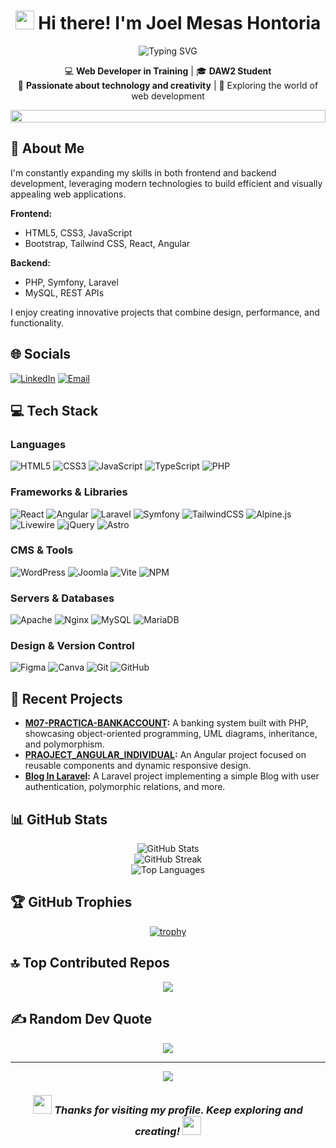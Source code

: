 <div align="center">
  
  # <img src="https://media.giphy.com/media/hvRJCLFzcasrR4ia7z/giphy.gif" width="30px"> Hi there! I'm **Joel Mesas Hontoria**

  ![Typing SVG](https://readme-typing-svg.herokuapp.com?font=Fira+Code&pause=1000&color=F78D1E&center=true&vCenter=true&random=false&width=435&lines=Web+Developer+in+Training;DAW2+Student;Passionate+about+Web+Technologies;Creating+innovative+solutions)
  
  💻 **Web Developer in Training** | 🎓 **DAW2 Student**  
  🌟 **Passionate about technology and creativity** | 🎯 Exploring the world of web development
  
  <img src="https://i.imgur.com/dBaSKWF.gif" height="20" width="100%">
</div>

## 💫 About Me
I'm constantly expanding my skills in both frontend and backend development, leveraging modern technologies to build efficient and visually appealing web applications.

**Frontend:**
- HTML5, CSS3, JavaScript
- Bootstrap, Tailwind CSS, React, Angular

**Backend:**
- PHP, Symfony, Laravel
- MySQL, REST APIs

I enjoy creating innovative projects that combine design, performance, and functionality.

## 🌐 Socials
[![LinkedIn](https://img.shields.io/badge/LinkedIn-%230077B5.svg?logo=linkedin&logoColor=white)](https://linkedin.com/in/joel-mesas) 
[![Email](https://img.shields.io/badge/Email-D14836?logo=gmail&logoColor=white)](mailto:joelmesash@gmail.com)

## 💻 Tech Stack

### Languages
![HTML5](https://img.shields.io/badge/html5-%23E34F26.svg?style=for-the-badge&logo=html5&logoColor=white)
![CSS3](https://img.shields.io/badge/css3-%231572B6.svg?style=for-the-badge&logo=css3&logoColor=white)
![JavaScript](https://img.shields.io/badge/javascript-%23323330.svg?style=for-the-badge&logo=javascript&logoColor=%23F7DF1E)
![TypeScript](https://img.shields.io/badge/typescript-%23007ACC.svg?style=for-the-badge&logo=typescript&logoColor=white)
![PHP](https://img.shields.io/badge/php-%23777BB4.svg?style=for-the-badge&logo=php&logoColor=white)

### Frameworks & Libraries
![React](https://img.shields.io/badge/react-%2320232a.svg?style=for-the-badge&logo=react&logoColor=%2361DAFB)
![Angular](https://img.shields.io/badge/angular-%23DD0031.svg?style=for-the-badge&logo=angular&logoColor=white)
![Laravel](https://img.shields.io/badge/laravel-%23FF2D20.svg?style=for-the-badge&logo=laravel&logoColor=white)
![Symfony](https://img.shields.io/badge/symfony-%23000000.svg?style=for-the-badge&logo=symfony&logoColor=white)
![TailwindCSS](https://img.shields.io/badge/tailwindcss-%2338B2AC.svg?style=for-the-badge&logo=tailwind-css&logoColor=white)
![Alpine.js](https://img.shields.io/badge/alpinejs-white.svg?style=for-the-badge&logo=alpinedotjs&logoColor=%238BC0D0)
![Livewire](https://img.shields.io/badge/livewire-%234e56a6.svg?style=for-the-badge&logo=livewire&logoColor=white)
![jQuery](https://img.shields.io/badge/jquery-%230769AD.svg?style=for-the-badge&logo=jquery&logoColor=white)
![Astro](https://img.shields.io/badge/astro-%232C2052.svg?style=for-the-badge&logo=astro&logoColor=white)

### CMS & Tools
![WordPress](https://img.shields.io/badge/WordPress-%23117AC9.svg?style=for-the-badge&logo=WordPress&logoColor=white)
![Joomla](https://img.shields.io/badge/joomla-%235091CD.svg?style=for-the-badge&logo=joomla&logoColor=white)
![Vite](https://img.shields.io/badge/vite-%23646CFF.svg?style=for-the-badge&logo=vite&logoColor=white)
![NPM](https://img.shields.io/badge/NPM-%23CB3837.svg?style=for-the-badge&logo=npm&logoColor=white)

### Servers & Databases
![Apache](https://img.shields.io/badge/apache-%23D42029.svg?style=for-the-badge&logo=apache&logoColor=white)
![Nginx](https://img.shields.io/badge/nginx-%23009639.svg?style=for-the-badge&logo=nginx&logoColor=white)
![MySQL](https://img.shields.io/badge/mysql-4479A1.svg?style=for-the-badge&logo=mysql&logoColor=white)
![MariaDB](https://img.shields.io/badge/MariaDB-003545?style=for-the-badge&logo=mariadb&logoColor=white)

### Design & Version Control
![Figma](https://img.shields.io/badge/figma-%23F24E1E.svg?style=for-the-badge&logo=figma&logoColor=white)
![Canva](https://img.shields.io/badge/Canva-%2300C4CC.svg?style=for-the-badge&logo=Canva&logoColor=white)
![Git](https://img.shields.io/badge/git-%23F05033.svg?style=for-the-badge&logo=git&logoColor=white)
![GitHub](https://img.shields.io/badge/github-%23121011.svg?style=for-the-badge&logo=github&logoColor=white)

## 🚀 Recent Projects
- **[M07-PRACTICA-BANKACCOUNT](https://github.com/JowiMesas/M07-PRACTICA-BANKACCOUNT):** A banking system built with PHP, showcasing object-oriented programming, UML diagrams, inheritance, and polymorphism.
- **[PRAOJECT_ANGULAR_INDIVIDUAL](https://github.com/JowiMesas/PRAOJECT_ANGULAR_INDIVIDUAL):** An Angular project focused on reusable components and dynamic responsive design.
- **[Blog In Laravel](https://github.com/JowiMesas/pruebablog-joel):** A Laravel project implementing a simple Blog with user authentication, polymorphic relations, and more.

## 📊 GitHub Stats

<div align="center">
  <img src="https://github-readme-stats.vercel.app/api?username=JowiMesas&theme=radical&hide_border=false&include_all_commits=false&count_private=false" alt="GitHub Stats" />
  <br/>
  <img src="https://github-readme-streak-stats.herokuapp.com/?username=JowiMesas&theme=radical&hide_border=false" alt="GitHub Streak" />
  <br/>
  <img src="https://github-readme-stats.vercel.app/api/top-langs/?username=JowiMesas&theme=radical&hide_border=false&include_all_commits=false&count_private=false&layout=compact" alt="Top Languages" />
</div>

## 🏆 GitHub Trophies
<div align="center">
  
  [![trophy](https://github-profile-trophy.vercel.app/?username=JowiMesas&theme=radical&row=2&column=4)](https://github.com/ryo-ma/github-profile-trophy)
</div>

## 🔝 Top Contributed Repos
<div align="center">
  
  ![](https://github-contributor-stats.vercel.app/api?username=JowiMesas&limit=5&theme=radical&combine_all_yearly_contributions=true)
</div>

## ✍️ Random Dev Quote
<div align="center">
  
  ![](https://quotes-github-readme.vercel.app/api?type=horizontal&theme=radical)
</div>

---

<div align="center">
  
  <img src="https://raw.githubusercontent.com/Trilokia/Trilokia/379277808c61ef204768a61bbc5d25bc7798ccf1/bottom_header.svg" />
  
  ### <img src="https://media.giphy.com/media/WUlplcMpOCEmTGBtBW/giphy.gif" width="30"> *Thanks for visiting my profile. Keep exploring and creating!* <img src="https://media.giphy.com/media/LmNwrBhejkK9EFP504/giphy.gif" width="30">
</div>
